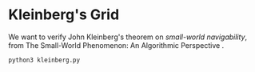 # Kleinberg's Grid

We want to verify John Kleinberg's theorem on *small-world navigability*, from
The Small-World Phenomenon: An Algorithmic Perspective .

    python3 kleinberg.py

